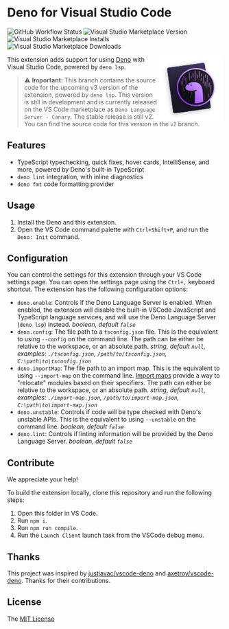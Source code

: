 # Deno for Visual Studio Code

![GitHub Workflow Status](https://img.shields.io/github/workflow/status/denoland/vscode_deno/ci)
![Visual Studio Marketplace Version](https://img.shields.io/visual-studio-marketplace/v/denoland.vscode-deno)
![Visual Studio Marketplace Installs](https://img.shields.io/visual-studio-marketplace/i/denoland.vscode-deno)
![Visual Studio Marketplace Downloads](https://img.shields.io/visual-studio-marketplace/d/denoland.vscode-deno)

<img align="right" src=./deno.png height="150px">

This extension adds support for using [Deno](https://deno.land) with Visual
Studio Code, powered by `deno lsp`.

> ⚠️ **Important:**
> This branch contains the source code for the upcoming v3 version of the
> extension, powered by `deno lsp`. This version is still in development
> and is currently released on the VS Code marketplace as
> `Deno Language Server - Canary`. The stable release is still v2. You can
> find the source code for this version in the `v2` branch.

## Features

- TypeScript typechecking, quick fixes, hover cards, IntelliSense, and more,
  powered by Deno's built-in TypeScript
- `deno lint` integration, with inline diagnostics <!--, quick fixes, and hover cards for lint rules-->
- `deno fmt` code formatting provider

## Usage

1. Install the Deno and this extension.
2. Open the VS Code command palette with `Ctrl+Shift+P`, and run the `Deno: Init`
   command.

## Configuration

You can control the settings for this extension through your VS Code settings
page. You can open the settings page using the `Ctrl+,` keyboard shortcut. The
extension has the following configuration options:

- `deno.enable`: Controls if the Deno Language Server is enabled. When enabled,
  the extension will disable the built-in VSCode JavaScript and TypeScript
  language services, and will use the Deno Language Server (`deno lsp`) instead.
  _boolean, default `false`_
- `deno.config`: The file path to a `tsconfig.json` file. This is the equivalent
  to using `--config` on the command line. The path can be either be relative to
  the workspace, or an absolute path.
  _string, default `null`, examples: `./tsconfig.json`, `/path/to/tsconfig.json`, `C:\path\to\tsconfig.json`_
- `deno.importMap`: The file path to an import map. This is the equivalent to using
  `--import-map` on the command line. [Import maps](https://github.com/WICG/import-maps#import-maps)
  provide a way to "relocate" modules based on their specifiers. The path can
  either be relative to the workspace, or an absolute path.
  _string, default `null`, examples: `./import-map.json`, `/path/to/import-map.json`, `C:\path\to\import-map.json`_
- `deno.unstable`: Controls if code will be type checked with Deno's unstable APIs.
  This is the equivalent to using `--unstable` on the command line.
  _boolean, default `false`_
- `deno.lint`: Controls if linting information will be provided by the Deno
  Language Server.
  _boolean, default `false`_

## Contribute

We appreciate your help!

To build the extension locally, clone this repository and run the following steps:

1. Open this folder in VS Code.
2. Run `npm i`.
3. Run `npm run compile`.
4. Run the `Launch Client` launch task from the VSCode debug menu.

## Thanks

This project was inspired by [justjavac/vscode-deno](https://github.com/justjavac/vscode-deno) and
[axetroy/vscode-deno](https://github.com/axetroy/vscode-deno). Thanks for their contributions.

## License

The [MIT License](LICENSE)
